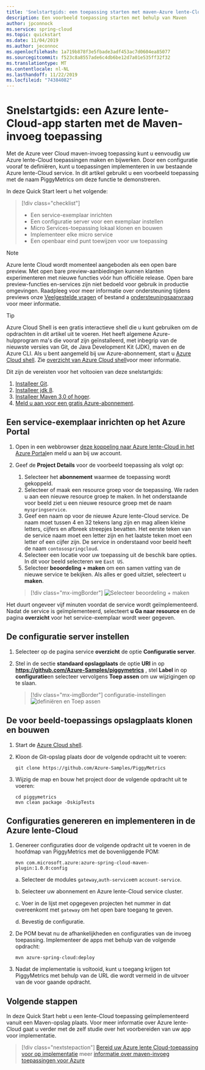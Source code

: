 ```yaml
---
title: 'Snelstartgids: een toepassing starten met maven-Azure lente-Cloud'
description: Een voorbeeld toepassing starten met behulp van Maven
author: jpconnock
ms.service: spring-cloud
ms.topic: quickstart
ms.date: 11/04/2019
ms.author: jeconnoc
ms.openlocfilehash: 1a719b878f3e5fbade3adf453ac7d0604ea85077
ms.sourcegitcommit: f523c8a8557ade6c4db6be12d7a01e535ff32f32
ms.translationtype: MT
ms.contentlocale: nl-NL
ms.lasthandoff: 11/22/2019
ms.locfileid: "74384082"
---
```

# <a name="quickstart-launch-an-azure-spring-cloud-app-using-the-maven-plug-in"></a>Snelstartgids: een Azure lente-Cloud-app starten met de Maven-invoeg toepassing

Met de Azure veer Cloud maven-invoeg toepassing kunt u eenvoudig uw Azure lente-Cloud toepassingen maken en bijwerken. Door een configuratie vooraf te definiëren, kunt u toepassingen implementeren in uw bestaande Azure lente-Cloud service. In dit artikel gebruikt u een voorbeeld toepassing met de naam PiggyMetrics om deze functie te demonstreren.

In deze Quick Start leert u het volgende:

> [!div class="checklist"]
> * Een service-exemplaar inrichten
> * Een configuratie server voor een exemplaar instellen
> * Micro Services-toepassing lokaal klonen en bouwen
> * Implementeer elke micro service
> * Een openbaar eind punt toewijzen voor uw toepassing

>[!Note]
> Azure lente Cloud wordt momenteel aangeboden als een open bare preview. Met open bare preview-aanbiedingen kunnen klanten experimenteren met nieuwe functies vóór hun officiële release.  Open bare preview-functies en-services zijn niet bedoeld voor gebruik in productie omgevingen.  Raadpleeg voor meer informatie over ondersteuning tijdens previews onze [Veelgestelde vragen](https://azure.microsoft.com/support/faq/) of bestand a [ondersteuningsaanvraag](https://docs.microsoft.com/azure/azure-supportability/how-to-create-azure-support-request) voor meer informatie.


>[!TIP]
> Azure Cloud Shell is een gratis interactieve shell die u kunt gebruiken om de opdrachten in dit artikel uit te voeren. Het heeft algemene Azure-hulpprogram ma's die vooraf zijn geïnstalleerd, met inbegrip van de nieuwste versies van Git, de Java Development Kit (JDK), maven en de Azure CLI. Als u bent aangemeld bij uw Azure-abonnement, start u [Azure Cloud shell](https://shell.azure.com). Zie [overzicht van Azure Cloud shell](../cloud-shell/overview.md)voor meer informatie.

Dit zijn de vereisten voor het voltooien van deze snelstartgids:

1. [Installeer Git](https://git-scm.com/).
2. [Installeer jdk 8](https://docs.microsoft.com/java/azure/jdk/?view=azure-java-stable).
3. [Installeer Maven 3,0 of hoger](https://maven.apache.org/download.cgi).
4. [Meld u aan voor een gratis Azure-abonnement](https://azure.microsoft.com/free/).

## <a name="provision-a-service-instance-on-the-azure-portal"></a>Een service-exemplaar inrichten op het Azure Portal

1. Open in een webbrowser [deze koppeling naar Azure lente-Cloud in het Azure Portal](https://ms.portal.azure.com/#create/Microsoft.AppPlatform)en meld u aan bij uw account.

1. Geef de **Project Details** voor de voorbeeld toepassing als volgt op:

    1. Selecteer het **abonnement** waarmee de toepassing wordt gekoppeld.
    1. Selecteer of maak een resource groep voor de toepassing. We raden u aan een nieuwe resource groep te maken.  In het onderstaande voor beeld ziet u een nieuwe resource groep met de naam `myspringservice`.
    1. Geef een naam op voor de nieuwe Azure lente-Cloud service.  De naam moet tussen 4 en 32 tekens lang zijn en mag alleen kleine letters, cijfers en afbreek streepjes bevatten. Het eerste teken van de service naam moet een letter zijn en het laatste teken moet een letter of een cijfer zijn.  De service in onderstaand voor beeld heeft de naam `contosospringcloud`.
    1. Selecteer een locatie voor uw toepassing uit de beschik bare opties.  In dit voor beeld selecteren we `East US`.
    1. Selecteer **beoordeling + maken** om een samen vatting van de nieuwe service te bekijken.  Als alles er goed uitziet, selecteert u **maken**.

    > [!div class="mx-imgBorder"]
    > ![Selecteer beoordeling + maken](media/maven-qs-review-create.jpg)

Het duurt ongeveer vijf minuten voordat de service wordt geïmplementeerd. Nadat de service is geïmplementeerd, selecteert **u Ga naar resource** en de pagina **overzicht** voor het service-exemplaar wordt weer gegeven.

## <a name="set-up-your-configuration-server"></a>De configuratie server instellen

1. Selecteer op de pagina service **overzicht** de optie **Configuratie server**.
1. Stel in de sectie **standaard opslagplaats** de optie **URI** in op **https://github.com/Azure-Samples/piggymetrics** , stel **Label** in op **configuratie**en selecteer vervolgens **Toep assen** om uw wijzigingen op te slaan.

    > [!div class="mx-imgBorder"]
    > configuratie-instellingen ![definiëren en Toep assen](media/maven-qs-apply-config.jpg)

## <a name="clone-and-build-the-sample-application-repository"></a>De voor beeld-toepassings opslagplaats klonen en bouwen

1. Start de [Azure Cloud shell](https://shell.azure.com).

1. Kloon de Git-opslag plaats door de volgende opdracht uit te voeren:

    ```azurecli
    git clone https://github.com/Azure-Samples/PiggyMetrics
    ```
  
1. Wijzig de map en bouw het project door de volgende opdracht uit te voeren:

    ```azurecli
    cd piggymetrics
    mvn clean package -DskipTests
    ```

## <a name="generate-configurations-and-deploy-to-the-azure-spring-cloud"></a>Configuraties genereren en implementeren in de Azure lente-Cloud

1. Genereer configuraties door de volgende opdracht uit te voeren in de hoofdmap van PiggyMetrics met de bovenliggende POM:

    ```azurecli
    mvn com.microsoft.azure:azure-spring-cloud-maven-plugin:1.0.0:config
    ```

    a. Selecteer de modules `gateway`,`auth-service`en `account-service`.

    b. Selecteer uw abonnement en Azure lente-Cloud service cluster.

    c. Voer in de lijst met opgegeven projecten het nummer in dat overeenkomt met `gateway` om het open bare toegang te geven.
    
    d. Bevestig de configuratie.

1. De POM bevat nu de afhankelijkheden en configuraties van de invoeg toepassing. Implementeer de apps met behulp van de volgende opdracht:

   ```azurecli
   mvn azure-spring-cloud:deploy
   ```

1. Nadat de implementatie is voltooid, kunt u toegang krijgen tot PiggyMetrics met behulp van de URL die wordt vermeld in de uitvoer van de voor gaande opdracht.

## <a name="next-steps"></a>Volgende stappen

In deze Quick Start hebt u een lente-Cloud toepassing geïmplementeerd vanuit een Maven-opslag plaats. Voor meer informatie over Azure lente-Cloud gaat u verder met de zelf studie over het voorbereiden van uw app voor implementatie.

> [!div class="nextstepaction"]
> [Bereid uw Azure lente Cloud-toepassing voor op implementatie](spring-cloud-tutorial-prepare-app-deployment.md)
> meer [informatie over maven-invoeg toepassingen voor Azure](https://github.com/microsoft/azure-maven-plugin)
